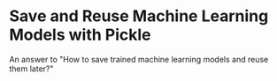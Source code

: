 # Save and Reuse Machine Learning Models with Pickle

An answer to "How to save trained machine learning models and reuse them later?"
